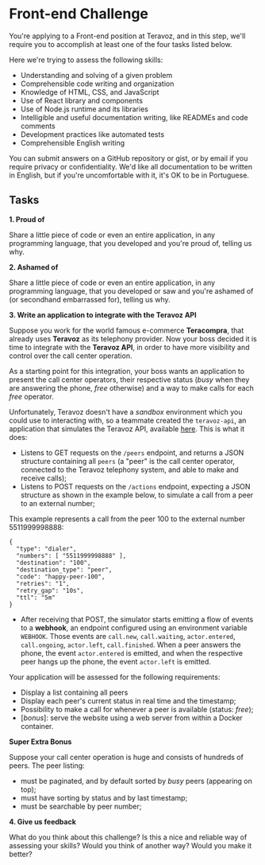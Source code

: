 # Front-end Challenge

You're applying to a Front-end position at Teravoz, and in this step, we'll require you to accomplish at least one of the four tasks listed below.

Here we're trying to assess the following skills:

- Understanding and solving of a given problem
- Comprehensible code writing and organization
- Knowledge of HTML, CSS, and JavaScript
- Use of React library and components
- Use of Node.js runtime and its libraries
- Intelligible and useful documentation writing, like READMEs and code comments
- Development practices like automated tests
- Comprehensible English writing

You can submit answers on a GitHub repository or gist, or by email if you require privacy or confidentiality. We'd like all documentation to be written in English, but if you're uncomfortable with it, it's OK to be in Portuguese.

## Tasks

**1. Proud of**

Share a little piece of code or even an entire application, in any programming language, that you developed and you're proud of, telling us why.

**2. Ashamed of**

Share a little piece of code or even an entire application, in any programming language, that you developed or saw and you're ashamed of (or secondhand embarrassed for), telling us why.

**3. Write an application to integrate with the Teravoz API**

Suppose you work for the world famous e-commerce **Teracompra**, that already uses **Teravoz** as its telephony provider. Now your boss decided it is time to integrate with the **Teravoz API**, in order to have more visibility and control over the call center operation.

As a starting point for this integration, your boss wants an application to present the call center operators, their respective status (_busy_ when they are answering the phone, _free_ otherwise) and a way to make calls for each _free_ operator.

Unfortunately, Teravoz doesn't have a _sandbox_ environment which you could use to interacting with, so a teammate created the `teravoz-api`, an application that simulates the Teravoz API, available [here](./teravoz-api). This is what it does:
- Listens to GET requests on the `/peers` endpoint, and returns a JSON structure containing all `peers` (a "peer" is the call center operator, connected to the Teravoz telephony system, and able to make and receive calls);
- Listens to POST requests on the `/actions` endpoint, expecting a JSON structure as shown in the example below, to simulate a call from a peer to an external number;

This example represents a call from the peer 100 to the external number 5511999998888:
```
{
  "type": "dialer",
  "numbers": [ "5511999998888" ],
  "destination": "100",
  "destination_type": "peer",
  "code": "happy-peer-100",
  "retries": "1",
  "retry_gap": "10s",
  "ttl": "5m"
}
```

- After receiving that POST, the simulator starts emitting a flow of events to a **webhook**, an endpoint configured using an environment variable `WEBHOOK`. Those events are `call.new`, `call.waiting`, `actor.entered`, `call.ongoing`, `actor.left`, `call.finished`. When a peer answers the phone, the event `actor.entered` is emitted, and when the respective peer hangs up the phone, the event `actor.left` is emitted.

Your application will be assessed for the following requirements:
- Display a list containing all peers
- Display each peer's current status in real time and the timestamp;
- Possibility to make a call for whenever a peer is available (status: _free_);
- [_bonus_]: serve the website using a web server from within a Docker container.

**Super Extra Bonus**

Suppose your call center operation is huge and consists of hundreds of peers. The peer listing:
- must be paginated, and by default sorted by _busy_ peers (appearing on top);
- must have sorting by status and by last timestamp;
- must be searchable by peer number;

**4. Give us feedback**

What do you think about this challenge? Is this a nice and reliable way of assessing your skills? Would you think of another way? Would you make it better?
